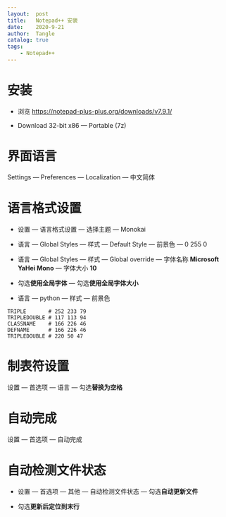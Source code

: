 ```yaml
---
layout:  post
title:   Notepad++ 安装
date:    2020-9-21
author:  Tangle
catalog: true
tags:
    - Notepad++
---
```


# 安装

- 浏览 <https://notepad-plus-plus.org/downloads/v7.9.1/>

- Download 32-bit x86 — Portable (7z)

# 界面语言

Settings — Preferences — Localization — 中文简体

# 语言格式设置

- 设置 — 语言格式设置 — 选择主题 — Monokai

- 语言 — Global Styles — 样式 — Default Style — 前景色 — 0 255 0

- 语言 — Global Styles — 样式 — Global override — 字体名称 **Microsoft YaHei Mono** — 字体大小 **10**

- 勾选**使用全局字体** — 勾选**使用全局字体大小**

- 语言 — python — 样式 — 前景色

```
TRIPLE       # 252 233 79
TRIPLEDOUBLE # 117 113 94
CLASSNAME    # 166 226 46
DEFNAME      # 166 226 46
TRIPLEDOUBLE # 220 50 47
```

# 制表符设置

设置 — 首选项 — 语言 — 勾选**替换为空格**

# 自动完成

设置 — 首选项 — 自动完成

# 自动检测文件状态

- 设置 — 首选项 — 其他 — 自动检测文件状态 — 勾选**自动更新文件**

- 勾选**更新后定位到末行**
